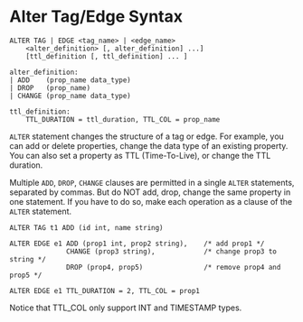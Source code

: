 # Alter Tag/Edge Syntax

```ngql
ALTER TAG | EDGE <tag_name> | <edge_name>
    <alter_definition> [, alter_definition] ...]
    [ttl_definition [, ttl_definition] ... ]
  
alter_definition:
| ADD    (prop_name data_type)
| DROP   (prop_name)
| CHANGE (prop_name data_type)

ttl_definition:
    TTL_DURATION = ttl_duration, TTL_COL = prop_name
```

`ALTER` statement changes the structure of a tag or edge. For example, you can add or delete properties, change the data type of an existing property. You can also set a property as TTL (Time-To-Live), or change the TTL duration.

Multiple `ADD`, `DROP`, `CHANGE` clauses are permitted in a single `ALTER` statements, separated by commas. But do NOT add, drop, change the same property in one statement. If you have to do so, make each operation as a clause of the `ALTER` statement.

```ngql
ALTER TAG t1 ADD (id int, name string)

ALTER EDGE e1 ADD (prop1 int, prop2 string),    /* add prop1 */
              CHANGE (prop3 string),            /* change prop3 to string */
              DROP (prop4, prop5)               /* remove prop4 and prop5 */

ALTER EDGE e1 TTL_DURATION = 2, TTL_COL = prop1
```

Notice that TTL_COL only support INT and TIMESTAMP types.
